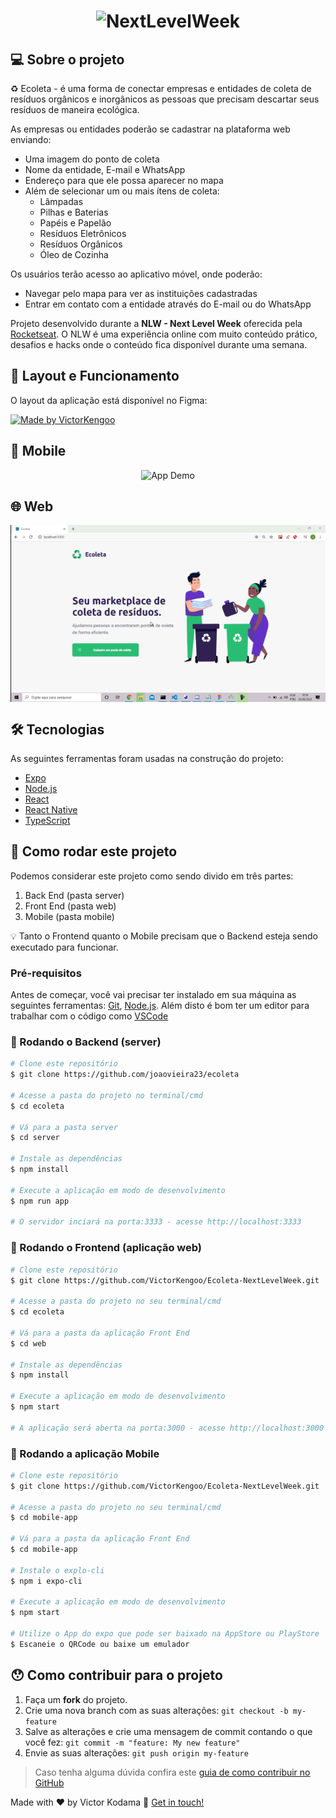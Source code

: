 <h1 align="center">
    <img alt="NextLevelWeek" title="#NextLevelWeek" src="https://github.com/VictorKengoo/Ecoleta-NextLevelWeek/tree/master/capa ecoleta e gifs/capa-ecoleta.png" />
</h1>

## 💻 Sobre o projeto

♻️ Ecoleta - é uma forma de conectar empresas e entidades de coleta de resíduos orgânicos e inorgânicos as pessoas que precisam descartar seus resíduos de maneira ecológica.

As empresas ou entidades poderão se cadastrar na plataforma web enviando:
- Uma imagem do ponto de coleta
- Nome da entidade, E-mail e WhatsApp
- Endereço para que ele possa aparecer no mapa
- Além de selecionar um ou mais ítens de coleta: 
  - Lâmpadas
  - Pilhas e Baterias
  - Papéis e Papelão
  - Resíduos Eletrônicos
  - Resíduos Orgânicos
  - Óleo de Cozinha

Os usuários terão acesso ao aplicativo móvel, onde poderão:
- Navegar pelo mapa para ver as instituições cadastradas
- Entrar em contato com a entidade através do E-mail ou do WhatsApp

Projeto desenvolvido durante a **NLW - Next Level Week** oferecida pela [Rocketseat](rs).
O NLW é uma experiência online com muito conteúdo prático, desafios e hacks onde o conteúdo fica disponível durante uma semana.


## 🎨 Layout e Funcionamento

O layout da aplicação está disponível no Figma:

<a href="https://www.figma.com/file/1SxgOMojOB2zYT0Mdk28lB/Ecoleta?node-id=136%3A546">
  <img alt="Made by VictorKengoo" src="https://img.shields.io/badge/Acessar%20Layout%20-Figma-%2304D361">
</a>


## 🔋 Mobile

<p align="center">
  <img alt="App Demo" src="https://github.com/VictorKengoo/Ecoleta-NextLevelWeek/tree/master/capa ecoleta e gifs/ecoleta-mobile.gif">
</p>

## 🌐 Web

<p align="center" style="display: flex; align-items: flex-start; justify-content: center;">
  <img alt="App Demo" src="https://github.com/joaovieira23/ecoleta/blob/master/ecoleta-gifs/ecoleta-web.gif">
</p>

## 🛠 Tecnologias

As seguintes ferramentas foram usadas na construção do projeto:

- [Expo][expo]
- [Node.js][nodejs]
- [React][reactjs]
- [React Native][rn]
- [TypeScript][typescript]


## 🚀 Como rodar este projeto

Podemos considerar este projeto como sendo divido em três partes:
1. Back End (pasta server) 
2. Front End (pasta web)
3. Mobile (pasta mobile)

💡 Tanto o Frontend quanto o Mobile precisam que o Backend esteja sendo executado para funcionar.

### Pré-requisitos

Antes de começar, você vai precisar ter instalado em sua máquina as seguintes ferramentas:
[Git](https://git-scm.com), [Node.js][nodejs]. 
Além disto é bom ter um editor para trabalhar com o código como [VSCode][vscode]

### 🎲 Rodando o Backend (server)

```bash
# Clone este repositório
$ git clone https://github.com/joaovieira23/ecoleta

# Acesse a pasta do projeto no terminal/cmd
$ cd ecoleta

# Vá para a pasta server
$ cd server

# Instale as dependências
$ npm install

# Execute a aplicação em modo de desenvolvimento
$ npm run app

# O servidor inciará na porta:3333 - acesse http://localhost:3333 
```

### 🧭 Rodando o Frontend (aplicação web)

```bash
# Clone este repositório
$ git clone https://github.com/VictorKengoo/Ecoleta-NextLevelWeek.git

# Acesse a pasta do projeto no seu terminal/cmd
$ cd ecoleta

# Vá para a pasta da aplicação Front End
$ cd web

# Instale as dependências
$ npm install

# Execute a aplicação em modo de desenvolvimento
$ npm start

# A aplicação será aberta na porta:3000 - acesse http://localhost:3000
```

### 📱 Rodando a aplicação Mobile 

```bash
# Clone este repositório
$ git clone https://github.com/VictorKengoo/Ecoleta-NextLevelWeek.git

# Acesse a pasta do projeto no seu terminal/cmd
$ cd mobile-app

# Vá para a pasta da aplicação Front End
$ cd mobile-app

# Instale o explo-cli
$ npm i expo-cli

# Execute a aplicação em modo de desenvolvimento
$ npm start

# Utilize o App do expo que pode ser baixado na AppStore ou PlayStore
$ Escaneie o QRCode ou baixe um emulador
```

## 😯 Como contribuir para o projeto

1. Faça um **fork** do projeto.
2. Crie uma nova branch com as suas alterações: `git checkout -b my-feature`
3. Salve as alterações e crie uma mensagem de commit contando o que você fez: `git commit -m "feature: My new feature"`
4. Envie as suas alterações: `git push origin my-feature`
> Caso tenha alguma dúvida confira este [guia de como contribuir no GitHub](https://github.com/firstcontributions/first-contributions)

Made with ♥ by Victor Kodama :wave: [Get in touch!](https://www.linkedin.com/in/victor-kodama-257496160)

[nodejs]: https://nodejs.org/
[typescript]: https://www.typescriptlang.org/
[expo]: https://expo.io/
[reactjs]: https://reactjs.org
[rn]: https://facebook.github.io/react-native/
[yarn]: https://yarnpkg.com/
[vscode]: https://code.visualstudio.com/
[rs]: https://rocketseat.com.br
